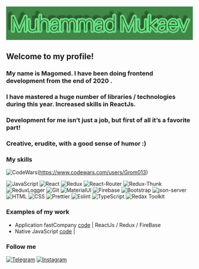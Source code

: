 [![Header](https://github.com/Grom013/Grom013/blob/main/assets/photo_2021-12-13_21-28-00.jpg)]()

## Welcome to my profile!

### My name is Magomed. I have been doing frontend development from the end of 2020 .

### I have mastered a huge number of libraries / technologies during this year. Increased skills in ReactJs.

### Development for me isn’t just a job, but first of all it’s a favorite part!

### Creative, erudite, with a good sense of humor :)

### My skills

![CodeWars]()(https://www.codewars.com/users/Grom013)

![JavaScript](https://img.shields.io/badge/-JavaScript-266132?style=for-the-badge&logo=JavaScript&logocolor=E9D54D)
![React](https://img.shields.io/badge/-React-266132?style=for-the-badge&logo=React&logocolor=E9D54D)
![Redux](https://img.shields.io/badge/-Redux-266132?style=for-the-badge&logo=Redux&logocolor=E9D54D)
![React-Router](https://img.shields.io/badge/React_Router-266132?style=for-the-badge&logo=react-router)
![Redux-Thunk](https://img.shields.io/badge/Redux_Thunk-266132?style=for-the-badge&logo=redux-thunk)
![ReduxLogger](https://img.shields.io/badge/-Redux_Logger-266132?style=for-the-badge&logo=reduxLogger&logocolor=E9D54D)
![Git](https://img.shields.io/badge/Git-266132?style=for-the-badge&logo=git)
![MaterialUI](https://img.shields.io/badge/-Material_UI-266132?style=for-the-badge&logo=MaterialUI&logocolor=E9D54D)
![Firebase](https://img.shields.io/badge/-Firebase-266132?style=for-the-badge&logo=Firebase&logocolor=E9D54D)
![Bootstrap](https://img.shields.io/badge/-Bootstrap-266132?style=for-the-badge&logo=Bootstrap&logocolor=E9D54D)
![json-server](https://img.shields.io/badge/-json_server-266132?style=for-the-badge&logo=jsonServer&logocolor=E9D54D)
![HTML](https://img.shields.io/badge/HTML-266132?style=for-the-badge&logo=HTML5)
![CSS](https://img.shields.io/badge/CSS-266132?style=for-the-badge&logo=css3)
![Prettier](https://img.shields.io/badge/Prettier-266132?style=for-the-badge&logo=prettier)
![Eslint](https://img.shields.io/badge/-eslint-266132?style=for-the-badge&logo=esLint&logocolor=E9D54D)
![TypeScript](https://camo.githubusercontent.com/58db00572372d3016d45274a096a318c1f0a27d186db0b5903dcaef409c8dca0/68747470733a2f2f696d672e736869656c64732e696f2f62616467652f2d547970655363726970742d3236363133323f7374796c653d666f722d7468652d6261646765266c6f676f3d54797065536372697074266c6f676f636f6c6f723d453944353444)
![Redax Toolkit](https://camo.githubusercontent.com/ff6d1c5813eb1bcd5910358bbf2ca5f842223bf1bcac06d11c1da2d120ac6b56/68747470733a2f2f696d672e736869656c64732e696f2f62616467652f52656475785f546f6f6c6b69742d3236363133323f7374796c653d666f722d7468652d6261646765266c6f676f3d72656475782d546f6f6c6b6974)

### Examples of my work

- Application fastCompany [code](https://github.com/Grom013/my-company) | ReactJs / Redux / FireBase
- Native JavaScript [code](https://github.com/Grom013/JsSimpleCode) |

### Follow me

[![Telegram](https://img.shields.io/badge/Telegram-red?style=social&logo=telegram)](https://teleg.run/mvl013)
[![Instagram](https://img.shields.io/badge/Instagram-red?style=social&logo=instagram)](https://instagram.com/m_mukaev77?utm_medium=copy_link)

